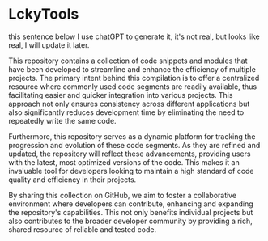 # LckyTools

this sentence below I use chatGPT to generate it, it's not real, but looks like real, I will update it later.

This repository contains a collection of code snippets and modules that have been developed to streamline and enhance the efficiency of multiple projects. The primary intent behind this compilation is to offer a centralized resource where commonly used code segments are readily available, thus facilitating easier and quicker integration into various projects. This approach not only ensures consistency across different applications but also significantly reduces development time by eliminating the need to repeatedly write the same code.

Furthermore, this repository serves as a dynamic platform for tracking the progression and evolution of these code segments. As they are refined and updated, the repository will reflect these advancements, providing users with the latest, most optimized versions of the code. This makes it an invaluable tool for developers looking to maintain a high standard of code quality and efficiency in their projects.

By sharing this collection on GitHub, we aim to foster a collaborative environment where developers can contribute, enhancing and expanding the repository's capabilities. This not only benefits individual projects but also contributes to the broader developer community by providing a rich, shared resource of reliable and tested code.

